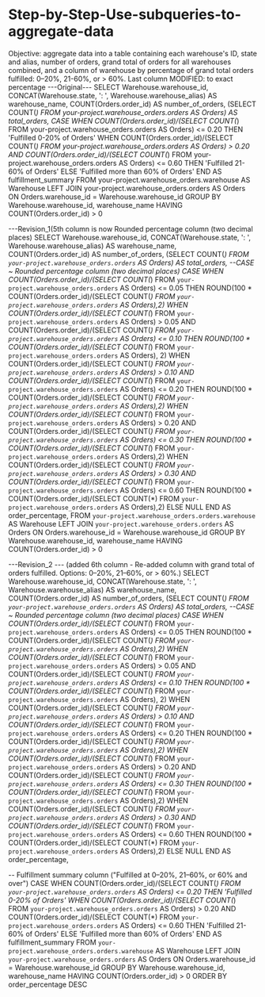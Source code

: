 # Step-by-Step-Use-subqueries-to-aggregate-data
Objective: aggregate data into a table containing each warehouse's ID, state and alias, number of orders, grand total of orders for all warehouses combined, and a column of warehouse by percentage of grand total orders fulfilled: 0–20%, 21-60%, or > 60%. Last column MODIFIED: to exact percentage 
---Original---
SELECT
  Warehouse.warehouse_id,
  CONCAT(Warehouse.state, ': ', Warehouse.warehouse_alias) AS warehouse_name,
  COUNT(Orders.order_id) AS number_of_orders,
  (SELECT COUNT(*) FROM your-project.warehouse_orders.orders AS Orders) AS total_orders,
  CASE
    WHEN COUNT(Orders.order_id)/(SELECT COUNT(*) FROM your-project.warehouse_orders.orders AS Orders) <= 0.20
    THEN 'Fulfilled 0-20% of Orders'
    WHEN COUNT(Orders.order_id)/(SELECT COUNT(*) FROM your-project.warehouse_orders.orders AS Orders) > 0.20
    AND COUNT(Orders.order_id)/(SELECT COUNT(*) FROM your-project.warehouse_orders.orders AS Orders) <= 0.60
    THEN 'Fulfilled 21-60% of Orders'
    ELSE 'Fulfilled more than 60% of Orders'
  END AS fulfillment_summary
FROM your-project.warehouse_orders.warehouse AS Warehouse
LEFT JOIN your-project.warehouse_orders.orders AS Orders
ON Orders.warehouse_id = Warehouse.warehouse_id
GROUP BY
  Warehouse.warehouse_id,
  warehouse_name
HAVING
  COUNT(Orders.order_id) > 0
  
---Revision_1(5th column is now Rounded percentage column (two decimal places) 
SELECT
  Warehouse.warehouse_id,
  CONCAT(Warehouse.state, ': ', Warehouse.warehouse_alias) AS warehouse_name,
  COUNT(Orders.order_id) AS number_of_orders,
  (SELECT COUNT(*) FROM `your-project.warehouse_orders.orders` AS Orders) AS total_orders,
 --CASE ~ Rounded percentage column (two decimal places) 
  CASE
    WHEN COUNT(Orders.order_id)/(SELECT COUNT(*) FROM `your-project.warehouse_orders.orders` AS Orders) <= 0.05
      THEN ROUND(100 * COUNT(Orders.order_id)/(SELECT COUNT(*) FROM `your-project.warehouse_orders.orders` AS Orders),2)
    WHEN COUNT(Orders.order_id)/(SELECT COUNT(*) FROM `your-project.warehouse_orders.orders` AS Orders) > 0.05
      AND COUNT(Orders.order_id)/(SELECT COUNT(*) FROM `your-project.warehouse_orders.orders` AS Orders) <= 0.10
      THEN ROUND(100 * COUNT(Orders.order_id)/(SELECT COUNT(*) FROM `your-project.warehouse_orders.orders` AS Orders), 2)
    WHEN COUNT(Orders.order_id)/(SELECT COUNT(*) FROM `your-project.warehouse_orders.orders` AS Orders) > 0.10
      AND COUNT(Orders.order_id)/(SELECT COUNT(*) FROM `your-project.warehouse_orders.orders` AS Orders) <= 0.20
      THEN ROUND(100 * COUNT(Orders.order_id)/(SELECT COUNT(*) FROM `your-project.warehouse_orders.orders` AS Orders),2)
    WHEN COUNT(Orders.order_id)/(SELECT COUNT(*) FROM `your-project.warehouse_orders.orders` AS Orders) > 0.20
      AND COUNT(Orders.order_id)/(SELECT COUNT(*) FROM `your-project.warehouse_orders.orders` AS Orders) <= 0.30
      THEN ROUND(100 * COUNT(Orders.order_id)/(SELECT COUNT(*) FROM `your-project.warehouse_orders.orders` AS Orders),2)
    WHEN COUNT(Orders.order_id)/(SELECT COUNT(*) FROM `your-project.warehouse_orders.orders` AS Orders) > 0.30
      AND COUNT(Orders.order_id)/(SELECT COUNT(*) FROM `your-project.warehouse_orders.orders` AS Orders) <= 0.60
      THEN ROUND(100 * COUNT(Orders.order_id)/(SELECT COUNT(*) FROM `your-project.warehouse_orders.orders` AS Orders),2)
    ELSE NULL
  END AS order_percentage,
FROM `your-project.warehouse_orders.orders.warehouse` AS Warehouse
LEFT JOIN `your-project.warehouse_orders.orders` AS Orders
ON Orders.warehouse_id = Warehouse.warehouse_id
GROUP BY
  Warehouse.warehouse_id,
  warehouse_name
HAVING
  COUNT(Orders.order_id) > 0

---Revision_2
  --- (added 6th column - Re-added column with grand total of orders fulfilled. Options: 0–20%, 21–60%, or > 60%.)
SELECT
  Warehouse.warehouse_id,
  CONCAT(Warehouse.state, ': ', Warehouse.warehouse_alias) AS warehouse_name,
  COUNT(Orders.order_id) AS number_of_orders,
  (SELECT COUNT(*) FROM `your-project.warehouse_orders.orders` AS Orders) AS total_orders,
 --CASE ~ Rounded percentage column (two decimal places) 
  CASE
    WHEN COUNT(Orders.order_id)/(SELECT COUNT(*) FROM `your-project.warehouse_orders.orders` AS Orders) <= 0.05
      THEN ROUND(100 * COUNT(Orders.order_id)/(SELECT COUNT(*) FROM `your-project.warehouse_orders.orders` AS Orders),2)
    WHEN COUNT(Orders.order_id)/(SELECT COUNT(*) FROM `your-project.warehouse_orders.orders` AS Orders) > 0.05
      AND COUNT(Orders.order_id)/(SELECT COUNT(*) FROM `your-project.warehouse_orders.orders` AS Orders) <= 0.10
      THEN ROUND(100 * COUNT(Orders.order_id)/(SELECT COUNT(*) FROM `your-project.warehouse_orders.orders` AS Orders), 2)
    WHEN COUNT(Orders.order_id)/(SELECT COUNT(*) FROM `your-project.warehouse_orders.orders` AS Orders) > 0.10
      AND COUNT(Orders.order_id)/(SELECT COUNT(*) FROM `your-project.warehouse_orders.orders` AS Orders) <= 0.20
      THEN ROUND(100 * COUNT(Orders.order_id)/(SELECT COUNT(*) FROM `your-project.warehouse_orders.orders` AS Orders),2)
    WHEN COUNT(Orders.order_id)/(SELECT COUNT(*) FROM `your-project.warehouse_orders.orders` AS Orders) > 0.20
      AND COUNT(Orders.order_id)/(SELECT COUNT(*) FROM `your-project.warehouse_orders.orders` AS Orders) <= 0.30
      THEN ROUND(100 * COUNT(Orders.order_id)/(SELECT COUNT(*) FROM `your-project.warehouse_orders.orders` AS Orders),2)
    WHEN COUNT(Orders.order_id)/(SELECT COUNT(*) FROM `your-project.warehouse_orders.orders` AS Orders) > 0.30
      AND COUNT(Orders.order_id)/(SELECT COUNT(*) FROM `your-project.warehouse_orders.orders` AS Orders) <= 0.60
      THEN ROUND(100 * COUNT(Orders.order_id)/(SELECT COUNT(*) FROM `your-project.warehouse_orders.orders` AS Orders),2)
    ELSE NULL
  END AS order_percentage,

  -- Fulfillment summary column ("Fulfilled at 0–20%, 21–60%, or 60% and over")
  CASE
    WHEN COUNT(Orders.order_id)/(SELECT COUNT(*) FROM `your-project.warehouse_orders.orders` AS Orders) <= 0.20
    THEN 'Fulfilled 0-20% of Orders'
    WHEN COUNT(Orders.order_id)/(SELECT COUNT(*) FROM `your-project.warehouse_orders.orders` AS Orders) > 0.20
    AND COUNT(Orders.order_id)/(SELECT COUNT(*) FROM `your-project.warehouse_orders.orders` AS Orders) <= 0.60
    THEN 'Fulfilled 21-60% of Orders'
    ELSE 'Fulfilled more than 60% of Orders'
  END AS fulfillment_summary
FROM `your-project.warehouse_orders.orders.warehouse` AS Warehouse
LEFT JOIN `your-project.warehouse_orders.orders` AS Orders
ON Orders.warehouse_id = Warehouse.warehouse_id
GROUP BY
  Warehouse.warehouse_id,
  warehouse_name
HAVING
  COUNT(Orders.order_id) > 0
ORDER BY order_percentage DESC
